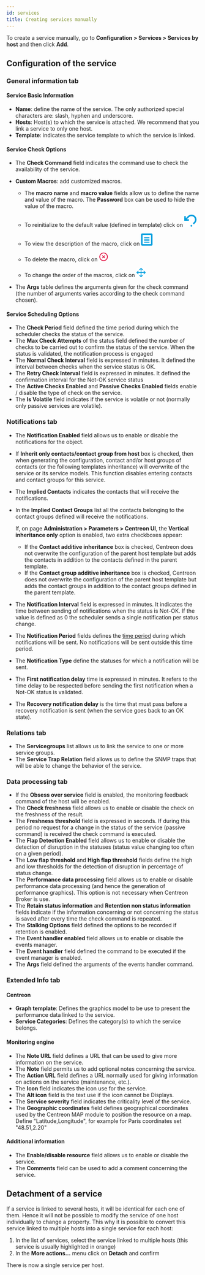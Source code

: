 ```yaml
---
id: services
title: Creating services manually
---
```


To create a service manually, go to **Configuration \> Services > Services by host** and then click **Add**.

## Configuration of the service

### General information tab

#### Service Basic Information

* **Name**: define the name of the service. The only authorized special characters are: slash, hyphen and underscore.
* **Hosts**: Host(s) to which the service is attached. We recommend that you link a service to only one host.
* **Template**: indicates the service template to which the service is linked.

#### Service Check Options

* The **Check Command** field indicates the command use to check the availability of the service.

* **Custom Macros**: add customized macros.

   - The **macro name** and **macro value** fields allow us to define the name and value of the macro. The **Password** box
can be used to hide the value of the macro.

   - To reinitialize to the default value (defined in template) click on ![image](../../assets/configuration/common/undo.png#thumbnail1)

   - To view the description of the macro, click on ![image](../../assets/configuration/common/description.png#thumbnail1)

   - To delete the macro, click on ![image](../../assets/configuration/common/delete.png#thumbnail1)

   - To change the order of the macros, click on ![image](../../assets/configuration/common/move.png#thumbnail1)

* The **Args** table defines the arguments given for the check command (the number of arguments varies according to the
  check command chosen).

#### Service Scheduling Options

* The **Check Period** field defined the time period during which the scheduler checks the status of the service.
* The **Max Check Attempts** of the status field defined the number of checks to be carried out to confirm the status of
  the service. When the status is validated, the notification process is engaged
* The **Normal Check Interval** field is expressed in minutes. It defined the interval between checks when the service status is OK.
* The **Retry Check Interval** field is expressed in minutes. It defined the confirmation interval for the Not-OK service status
* The **Active Checks Enabled** and **Passive Checks Enabled** fields enable / disable the type of check on the service.
* The **Is Volatile** field indicates if the service is volatile or not (normally only passive services are volatile).

### Notifications tab

* The **Notification Enabled** field allows us to enable or disable the notifications for the object.
* If **Inherit only contacts/contact group from host** box is checked, then when generating the configuration, contact
  and/or host groups of contacts (or the following templates inheritance) will overwrite of the service or its service
  models. This function disables entering contacts and contact groups for this service.
* The **Implied Contacts** indicates the contacts that will receive the notifications.
* In the **Implied Contact Groups** list all the contacts belonging to the contact groups defined will receive the notifications.
  
  If, on page **Administration > Parameters > Centreon UI**, the **Vertical inheritance only** option is enabled, two extra checkboxes appear:

    * If the **Contact additive inheritance** box is checked, Centreon does not overwrite the configuration of the parent host template but adds the contacts in addition to the contacts defined in the parent template.
    * If the **Contact group additive inheritance** box is checked, Centreon does not overwrite the configuration of the parent host template but adds the contact groups in addition to the contact groups defined in the parent template.

* The **Notification Interval** field is expressed in minutes. It indicates the time between sending of notifications
  when the status is Not-OK. If the value is defined as 0 the scheduler sends a single notification per status change.
* The **Notification Period** fields defines the [time period](../basic-objects/timeperiods.md) during which notifications will be sent. No notifications will be sent outside this time period.
* The **Notification Type** define the statuses for which a notification will be sent.
* The **First notification delay** time is expressed in minutes. It refers to the time delay to be respected before
  sending the first notification when a Not-OK status is validated.
* The **Recovery notification delay** is the time that must pass before a recovery notification is sent (when the service goes back to an OK state).

### Relations tab

* The **Servicegroups** list allows us to link the service to one or more service groups.
* The **Service Trap Relation** field allows us to define the SNMP traps that will be able to change the behavior of the service.

### Data processing tab

* If the **Obsess over service** field is enabled, the monitoring feedback command of the host will be enabled.
* The **Check freshness** field allows us to enable or disable the check on the freshness of the result.
* The **Freshness threshold** field is expressed in seconds. If during this period no request for a change in the status
  of the service (passive command) is received the check command is executed.
* The **Flap Detection Enabled** field allows us to enable or disable the detection of disruption in the statuses (status
  value changing too often on a given period).
* The **Low flap threshold** and **High flap threshold** fields define the high and low thresholds for the detection of
  disruption in percentage of status change.
* The **Performance data processing** field allows us to enable or disable performance data processing (and hence the
  generation of performance graphics). This option is not necessary when Centreon Broker is use.
* The **Retain status information** and **Retention non status information** fields indicate if the information concerning
  or not concerning the status is saved after every time the check command is repeated.
* The **Stalking Options** field defined the options to be recorded if retention is enabled.
* The **Event handler enabled** field allows us to enable or disable the events manager.
* The **Event handler** field defined the command to be executed if the event manager is enabled.
* The **Args** field defined the arguments of the events handler command.

### Extended Info tab

#### Centreon

* **Graph template**: Defines the graphics model to be use to present the performance data linked to the service.
* **Service Categories**: Defines the category(s) to which the service belongs.

#### Monitoring engine

* The **Note URL** field defines a URL that can be used to give more information on the service.
* The **Note** field permits us to add optional notes concerning the service.
* The **Action URL** field defines a URL normally used for giving information on actions on the service (maintenance, etc.).
* The **Icon** field indicates the icon use for the service.
* The **Alt icon** field is the text use if the icon cannot be Displays.
* The **Service severity** field indicates the criticality level of the service.
* The **Geographic coordinates** field defines geographical coordinates used by the Centreon MAP module to position the resource on a map.
  Define "Latitude,Longitude", for example for Paris coordinates set "48.51,2.20"

#### Additional information

* The **Enable/disable resource** field allows us to enable or disable the service.
* The **Comments** field can be used to add a comment concerning the service.

## Detachment of a service

If a service is linked to several hosts, it will be identical for each one of them. Hence it will not be possible to
modify the service of one host individually to change a property. This why it is possible to convert this service linked
to multiple hosts into a single service for each host:

1. In the list of services, select the service linked to multiple hosts (this service is usually highlighted in orange)
2. In the **More actions...** menu click on **Detach** and confirm

There is now a single service per host.
